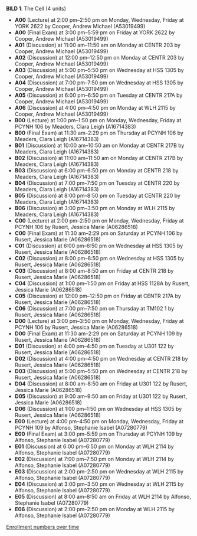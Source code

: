 **BILD 1**: The Cell (4 units)

- **A00** (Lecture) at 2:00 pm–2:50 pm on Monday, Wednesday, Friday at YORK 2622 by Cooper, Andrew Michael (A53019499)
- **A00** (Final Exam) at 3:00 pm–5:59 pm on Friday at YORK 2622 by Cooper, Andrew Michael (A53019499)
- **A01** (Discussion) at 11:00 am–11:50 am on Monday at CENTR 203 by Cooper, Andrew Michael (A53019499)
- **A02** (Discussion) at 12:00 pm–12:50 pm on Monday at CENTR 203 by Cooper, Andrew Michael (A53019499)
- **A03** (Discussion) at 5:00 pm–5:50 pm on Wednesday at HSS 1305 by Cooper, Andrew Michael (A53019499)
- **A04** (Discussion) at 7:00 pm–7:50 pm on Wednesday at HSS 1305 by Cooper, Andrew Michael (A53019499)
- **A05** (Discussion) at 6:00 pm–6:50 pm on Tuesday at CENTR 217A by Cooper, Andrew Michael (A53019499)
- **A06** (Discussion) at 4:00 pm–4:50 pm on Monday at WLH 2115 by Cooper, Andrew Michael (A53019499)
- **B00** (Lecture) at 1:00 pm–1:50 pm on Monday, Wednesday, Friday at PCYNH 106 by Meaders, Clara Leigh (A16714383)
- **B00** (Final Exam) at 11:30 am–2:29 pm on Thursday at PCYNH 106 by Meaders, Clara Leigh (A16714383)
- **B01** (Discussion) at 10:00 am–10:50 am on Monday at CENTR 217B by Meaders, Clara Leigh (A16714383)
- **B02** (Discussion) at 11:00 am–11:50 am on Monday at CENTR 217B by Meaders, Clara Leigh (A16714383)
- **B03** (Discussion) at 6:00 pm–6:50 pm on Monday at CENTR 218 by Meaders, Clara Leigh (A16714383)
- **B04** (Discussion) at 7:00 pm–7:50 pm on Tuesday at CENTR 220 by Meaders, Clara Leigh (A16714383)
- **B05** (Discussion) at 8:00 pm–8:50 pm on Tuesday at CENTR 220 by Meaders, Clara Leigh (A16714383)
- **B06** (Discussion) at 3:00 pm–3:50 pm on Monday at WLH 2115 by Meaders, Clara Leigh (A16714383)
- **C00** (Lecture) at 2:00 pm–2:50 pm on Monday, Wednesday, Friday at PCYNH 106 by Rusert, Jessica Marie (A06286518)
- **C00** (Final Exam) at 11:30 am–2:29 pm on Saturday at PCYNH 106 by Rusert, Jessica Marie (A06286518)
- **C01** (Discussion) at 6:00 pm–6:50 pm on Wednesday at HSS 1305 by Rusert, Jessica Marie (A06286518)
- **C02** (Discussion) at 8:00 pm–8:50 pm on Wednesday at HSS 1305 by Rusert, Jessica Marie (A06286518)
- **C03** (Discussion) at 8:00 am–8:50 am on Friday at CENTR 218 by Rusert, Jessica Marie (A06286518)
- **C04** (Discussion) at 1:00 pm–1:50 pm on Friday at HSS 1128A by Rusert, Jessica Marie (A06286518)
- **C05** (Discussion) at 12:00 pm–12:50 pm on Friday at CENTR 217A by Rusert, Jessica Marie (A06286518)
- **C06** (Discussion) at 7:00 pm–7:50 pm on Thursday at TM102 1 by Rusert, Jessica Marie (A06286518)
- **D00** (Lecture) at 3:00 pm–3:50 pm on Monday, Wednesday, Friday at PCYNH 106 by Rusert, Jessica Marie (A06286518)
- **D00** (Final Exam) at 11:30 am–2:29 pm on Saturday at PCYNH 109 by Rusert, Jessica Marie (A06286518)
- **D01** (Discussion) at 4:00 pm–4:50 pm on Tuesday at U301 122 by Rusert, Jessica Marie (A06286518)
- **D02** (Discussion) at 4:00 pm–4:50 pm on Wednesday at CENTR 218 by Rusert, Jessica Marie (A06286518)
- **D03** (Discussion) at 5:00 pm–5:50 pm on Wednesday at CENTR 218 by Rusert, Jessica Marie (A06286518)
- **D04** (Discussion) at 8:00 am–8:50 am on Friday at U301 122 by Rusert, Jessica Marie (A06286518)
- **D05** (Discussion) at 9:00 am–9:50 am on Friday at U301 122 by Rusert, Jessica Marie (A06286518)
- **D06** (Discussion) at 1:00 pm–1:50 pm on Wednesday at HSS 1305 by Rusert, Jessica Marie (A06286518)
- **E00** (Lecture) at 4:00 pm–4:50 pm on Monday, Wednesday, Friday at PCYNH 109 by Alfonso, Stephanie Isabel (A07280779)
- **E00** (Final Exam) at 3:00 pm–5:59 pm on Thursday at PCYNH 109 by Alfonso, Stephanie Isabel (A07280779)
- **E01** (Discussion) at 6:00 pm–6:50 pm on Monday at WLH 2114 by Alfonso, Stephanie Isabel (A07280779)
- **E02** (Discussion) at 7:00 pm–7:50 pm on Monday at WLH 2114 by Alfonso, Stephanie Isabel (A07280779)
- **E03** (Discussion) at 2:00 pm–2:50 pm on Wednesday at WLH 2115 by Alfonso, Stephanie Isabel (A07280779)
- **E04** (Discussion) at 3:00 pm–3:50 pm on Wednesday at WLH 2115 by Alfonso, Stephanie Isabel (A07280779)
- **E05** (Discussion) at 8:00 am–8:50 am on Friday at WLH 2114 by Alfonso, Stephanie Isabel (A07280779)
- **E06** (Discussion) at 2:00 pm–2:50 pm on Monday at WLH 2115 by Alfonso, Stephanie Isabel (A07280779)

[Enrollment numbers over time](./BILD1.tsv)

